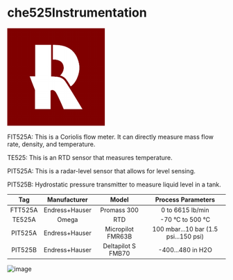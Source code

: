 # che525Instrumentation
![RHIT Logo](https://raw.githubusercontent.com/henthornlab/ProcessAnalytics/master/RHITlogo.png)

FIT525A: This is a Coriolis flow meter. It can directly measure mass flow rate, density, and temperature.

TE525: This is an RTD sensor that measures temperature. 

PIT525A: This is a radar-level sensor that allows for level sensing. 

PIT525B: Hydrostatic pressure transmitter to measure liquid level in a tank. 

Tag | Manufacturer | Model | Process Parameters
:---:|:---:|:---: |:---:
FTT525A |Endress+Hauser| Promass 300 | 0 to 6615 lb/min
TE525A |Omega|RTD |-70 °C to 500 °C
PIT525A |Endress+Hauser| Micropilot FMR63B |100 mbar...10 bar (1.5 psi...150 psi)
PIT525B | Endress+Hauser | Deltapilot S FMB70 | -400...480 in H2O



![image](https://github.com/levi2401/che525Instrumentation/assets/165671731/c068a2dc-01f6-4eab-af84-29e4518a2bfb)

